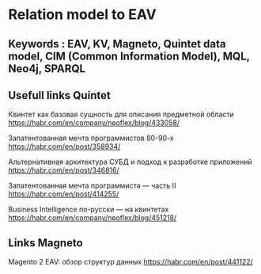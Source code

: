 # Relation model to EAV

## Keywords : EAV, KV, Magneto, Quintet data model, CIM (Common Information Model), MQL, Neo4j, SPARQL

## Usefull links Quintet

Квинтет как базовая сущность для описания предметной области
https://habr.com/en/company/neoflex/blog/433058/

Запатентованная мечта программистов 80-90-х
https://habr.com/en/post/358934/

Альтернативная архитектура СУБД и подход к разработке приложений
https://habr.com/en/post/346816/

Запатентованная мечта программиста — часть II
https://habr.com/en/post/414255/

Business Intelligence по-русски — на квинтетах
https://habr.com/en/company/neoflex/blog/451218/

## Links Magneto

Magento 2 EAV: обзор структур данных
https://habr.com/en/post/441122/
